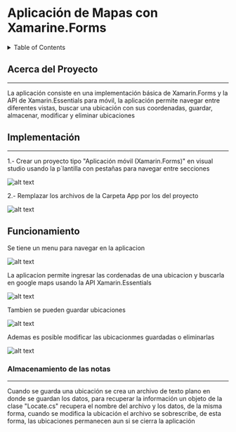 
# Aplicación de Mapas con Xamarine.Forms


<details>
  <summary>Table of Contents</summary>
  <ol>
    <li>
      <a>Acerca del proyecto</a>
    </li>
    <li>
      <a>Implementación</a>
    </li>
    <li>
      <a>Funcionamiento</a>
      <ul>
        <li><a>Almacenamiento de las notas</a></li>
      </ul>
    </li>
  </ol>
</details>

## Acerca del Proyecto 
---
La aplicación consiste en una implementación básica de Xamarin.Forms y la API de Xamarin.Essentials para móvil, la aplicación permite navegar entre diferentes vistas, buscar una ubicación con sus coordenadas, guardar, almacenar, modificar y eliminar ubicaciones
## Implementación
---
1.- Crear un proyecto tipo "Aplicación móvil (Xamarin.Forms)" en visual studio usando la p´lantilla con pestañas para navegar entre secciones

![alt text](https://github.com/CesarRAN/AppMapas_XAMARINE-FORMS/blob/main/assets/t1.jpg)

2.- Remplazar los archivos de la Carpeta App por los del proyecto 

![alt text](https://github.com/CesarRAN/AppMapas_XAMARINE-FORMS/blob/main/assets/t2.jpg)

## Funcionamiento

Se tiene un menu para navegar en la aplicacion 

![alt text](https://github.com/CesarRAN/AppMapas_XAMARINE-FORMS/blob/main/assets/1.jpg)

La aplicacion permite ingresar las cordenadas de una ubicacion y buscarla en google maps usando la API Xamarin.Essentials


![alt text](https://github.com/CesarRAN/AppMapas_XAMARINE-FORMS/blob/main/assets/2.jpg)

Tambien se pueden guardar ubicaciones


![alt text](https://github.com/CesarRAN/AppMapas_XAMARINE-FORMS/blob/main/assets/3.jpg)

Ademas es posible modificar las ubicacionmes guardadas o eliminarlas 


![alt text](https://github.com/CesarRAN/AppMapas_XAMARINE-FORMS/blob/main/assets/4.jpg)

### Almacenamiento de las notas
---
Cuando se guarda una ubicación se crea un archivo de texto plano en donde se guardan los datos, para recuperar la información un objeto de la clase "Locate.cs" recupera el nombre del archivo y los datos, de la misma forma, cuando se modifica la ubicación el archivo se sobrescribe, de esta forma, las ubicaciones permanecen aun si se cierra la aplicación   
